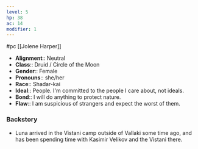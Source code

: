 ```yaml
---
level: 5
hp: 38
ac: 14
modifier: 1
---
```

 #pc [[Jolene Harper]]

* **Alignment**:: Neutral
* **Class**:: Druid / Circle of the Moon
* **Gender**:: Female
* **Pronouns**:: she/her
* **Race**:: Shadar-kai
* **Ideal**:: People. I'm committed to the people I care about, not ideals.
* **Bond**:: I will do anything to protect nature.
* **Flaw**:: I am suspicious of strangers and expect the worst of them.

### Backstory

* Luna arrived in the Vistani camp outside of Vallaki some time ago, and has been spending time with Kasimir Velikov and the Vistani there.

